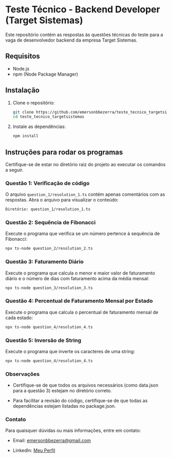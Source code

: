 # Teste Técnico - Backend Developer (Target Sistemas)

Este repositório contém as respostas às questões técnicas do teste para a vaga de desenvolvedor backend da empresa Target Sistemas.

## Requisitos

- Node.js
- npm (Node Package Manager)

## Instalação

1. Clone o repositório:
    ```sh
    git clone https://github.com/emersonbbezerra/teste_tecnico_targetsistemas
    cd teste_tecnico_targetsistemas
    ```

2. Instale as dependências:
    ```sh
    npm install
    ```

## Instruções para rodar os programas

Certifique-se de estar no diretório raiz do projeto ao executar os comandos a seguir.

### Questão 1: Verificação de código

O arquivo `question_1/resolution_1.ts` contém apenas comentários com as respostas. Abra o arquivo para visualizar o conteúdo:
```sh
Diretório: question_1/resolution_1.ts
```

### Questão 2: Sequência de Fibonacci

Execute o programa que verifica se um número pertence à sequência de Fibonacci:
```sh
npx ts-node question_2/resolution_2.ts
```

### Questão 3: Faturamento Diário

Execute o programa que calcula o menor e maior valor de faturamento diário e o número de dias com faturamento acima da média mensal:
```sh
npx ts-node question_3/resolution_3.ts
```

### Questão 4: Percentual de Faturamento Mensal por Estado

Execute o programa que calcula o percentual de faturamento mensal de cada estado:
```sh
npx ts-node question_4/resolution_4.ts
```

### Questão 5: Inversão de String
Execute o programa que inverte os caracteres de uma string:
```sh
npx ts-node question_4/resolution_4.ts
```

### Observações
* Certifique-se de que todos os arquivos necessários (como data.json para a questão 3) estejam no diretório correto.

* Para facilitar a revisão do código, certifique-se de que todas as dependências estejam listadas no package.json.

### Contato
Para quaisquer dúvidas ou mais informações, entre em contato:

* Email: emersonbbezerra@gmail.com

* LinkedIn: [Meu Perfil](https://www.linkedin.com/in/emersonbbezerra/)